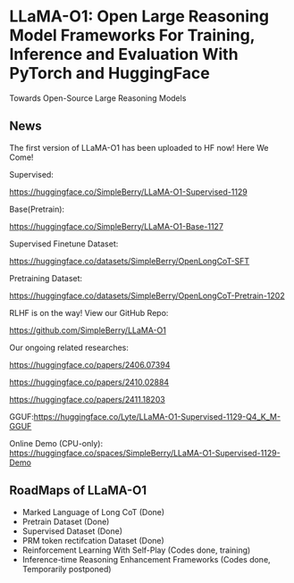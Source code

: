 # LLaMA-O1: Open Large Reasoning Model Frameworks For Training, Inference and Evaluation With PyTorch and HuggingFace

Towards Open-Source Large Reasoning Models

## News

The first version of LLaMA-O1 has been uploaded to HF now! Here We Come!


Supervised:


https://huggingface.co/SimpleBerry/LLaMA-O1-Supervised-1129


Base(Pretrain):


https://huggingface.co/SimpleBerry/LLaMA-O1-Base-1127


Supervised Finetune Dataset:


https://huggingface.co/datasets/SimpleBerry/OpenLongCoT-SFT


Pretraining Dataset:


https://huggingface.co/datasets/SimpleBerry/OpenLongCoT-Pretrain-1202


RLHF is on the way! View our GitHub Repo:


https://github.com/SimpleBerry/LLaMA-O1


Our ongoing related researches:


https://huggingface.co/papers/2406.07394


https://huggingface.co/papers/2410.02884


https://huggingface.co/papers/2411.18203


GGUF:https://huggingface.co/Lyte/LLaMA-O1-Supervised-1129-Q4_K_M-GGUF


Online Demo (CPU-only): https://huggingface.co/spaces/SimpleBerry/LLaMA-O1-Supervised-1129-Demo

## RoadMaps of LLaMA-O1
- Marked Language of Long CoT (Done)
- Pretrain Dataset (Done)
- Supervised Dataset (Done)
- PRM token rectifcation Dataset (Done)
- Reinforcement Learning With Self-Play (Codes done, training)
- Inference-time Reasoning Enhancement Frameworks (Codes done, Temporarily postponed)
